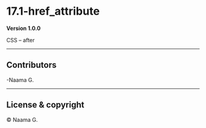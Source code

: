 # 17.1-href_attribute

**Version 1.0.0**

CSS – after

------------------------------------------------
## Contributors

-Naama G.

------------
## License & copyright

&copy; Naama G.

